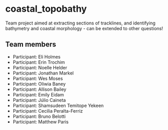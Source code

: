 # coastal_topobathy
Team project aimed at extracting sections of tracklines, and identifying bathymetry and coastal morphology - can be extended to other questions!

## Team members

* Participant: Eli Holmes
* Participant: Erin Trochim
* Participant: Noelle Helder
* Participant: Jonathan Markel
* Participant: Wes Moses
* Participant: Oliwia Baney
* Participant: Allison Bailey
* Participant: Emily Eidam
* Participant: Júlio Caineta
* Participant: Shamsudeen Temitope Yekeen
* Participant: Cecilia Peralta-Ferriz
* Participant: Bruno Belotti
* Participant: Matthew Paris
